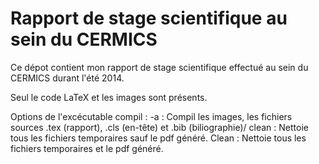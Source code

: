 Rapport de stage scientifique au sein du CERMICS
==================

Ce dépot contient mon rapport de stage scientifique effectué au sein du CERMICS durant l'été 2014.

Seul le code LaTeX et les images sont présents.

Options de l'excécutable compil :
-a : Compil les images, les fichiers sources .tex (rapport), .cls (en-tête) et .bib (biliographie)/
clean : Nettoie tous les fichiers temporaires sauf le pdf généré.
Clean : Nettoie tous les fichiers temporaires et le pdf généré.
